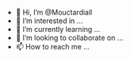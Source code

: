 - 👋 Hi, I’m @Mouctardiall
- 👀 I’m interested in ...
- 🌱 I’m currently learning ...
- 💞️ I’m looking to collaborate on ...
- 📫 How to reach me ...

<!---
Mouctardiall/Mouctardiall is a ✨ special ✨ repository because its `README.md` (this file) appears on your GitHub profile.
You can click the Preview link to take a look at your changes.
--->
